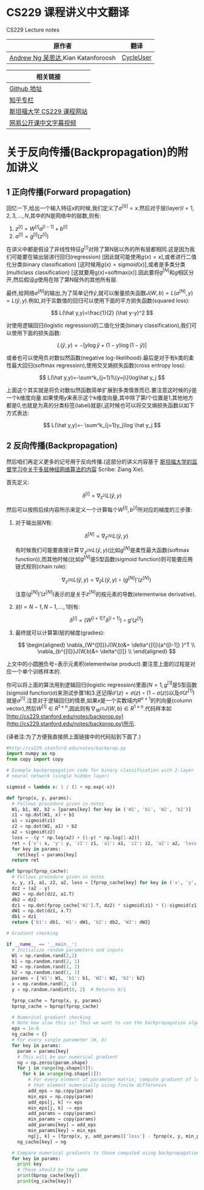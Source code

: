 # CS229 课程讲义中文翻译
CS229 Lecture notes

|原作者|翻译|
|---|---|
| [Andrew Ng  吴恩达](http://www.andrewng.org/),Kian Katanforoosh |[CycleUser](https://www.zhihu.com/people/cycleuser/columns)|


|相关链接|
|---|
|[Github 地址](https://github.com/Kivy-CN/Stanford-CS-229-CN)|
|[知乎专栏](https://zhuanlan.zhihu.com/MachineLearn)|
|[斯坦福大学 CS229 课程网站](http://cs229.stanford.edu/)|
|[网易公开课中文字幕视频](http://open.163.com/movie/2008/1/M/C/M6SGF6VB4_M6SGHFBMC.html)|


# 关于反向传播(Backpropagation)的附加讲义

## 1 正向传播(Forward propagation)

回忆一下,给出一个输入特征x的时候,我们定义了$a^{[0]}=x$.然后对于层(layer)$l=1,2,3,...,N$,其中的N是网络中的层数,则有:

1. $z^{[l]}=W^{[l]}a^{[l-1]}+b^{[l]}$
2. $a^{[l]}=g^{[l]}(z^{[l]})$

在讲义中都是假设了非线性特征$g^{[l]}$对除了第N层以外的所有层都相同.这是因为我们可能要在输出层进行回归(regression) [因此就可能使用$g(x)=x$],或者进行二值化分类(binary classification) [这时候用$g(x)=sigmoid(x)$],或者是多类分类(multiclass classification) [这就要用g(x)=softmax(x)].因此要将$g^{[N]}$和$g$相区分开,然后假设$g$使用在除了第N层外的其他所有层.

最终,给网络$a^{[N]}$的输出,为了简单记作$\hat y$,就可以衡量损失函数$J(W,b)=L(a^{[N]},y)=L(\hat y,y)$.例如,对于实数值的回归可以使用下面的平方损失函数(squared loss):

$$
L(\hat y,y)=\frac{1}{2} (\hat y-y)^2
$$

对使用逻辑回归(logistic regression)的二值化分类(binary classification),我们可以使用下面的损失函数:

$$
L(\hat y,y) =-[y\log \hat y+(1-y)\log(1-\hat y)]
$$

或者也可以使用负对数似然函数(negative log-likelihood).最后是对于有k类的柔性最大回归(softmax regression),使用交叉熵损失函数(cross entropy loss):

$$
L(\hat y,y)=-\sum^k_{j=1}1\{y=j\}\log\hat y_j
$$

上面这个其实就是将负对数似然函数简单扩展到多类情景而已.要注意这时候的$\hat y$是一个k维度向量.如果使用$y$来表示这个k维度向量,其中除了第$l$个位置是1,其他地方都是0,也就是为真的分类标签(label)就是$l$,这时候也可以将交叉熵损失函数以如下方式表达:

$$
L(\hat y,y)=- \sum^k_{j=1}y_j\log \hat y_j
$$

## 2 反向传播(Backpropagation)

然后咱们再定义更多的记号用于反向传播.(这部分的讲义内容基于 [斯坦福大学的监督学习中关于多层神经网络算法的内容](http://ufldl.stanford.edu/tutorial/supervised/MultiLayerNeuralNetworks/)
Scribe: Ziang Xie).

首先定义:

$$
\delta ^{[l]} =\nabla _{z^{[l]}}L(\hat y,y)
$$

然后可以按照后续内容所示来定义一个计算每个$W^{[l]},b^{[l]}$所对应的梯度的三步骤:

1. 对于输出层$N$有:
   
   $$
   \delta ^{[N]} =\nabla _{z^{[N]}}L(\hat y,y)
   $$

   有时候我们可能要直接计算$\nabla _{z^{[N]}}L(\hat y,y)$(比如$g^{[N]}$是柔性最大函数(softmax function)),而其他时候(比如$g^{[N]}$是S型函数(sigmoid function)则可能要应用链式规则(chain rule):

   $$
   \nabla _{z^{[N]}}L(\hat y,y)= \nabla _{\hat y}L(\hat y,y) \circ (g^{[N]})'(z^{[N]})
   $$

   注意$(g^{[N]})'(z^{[N]})$表示的是关于$z^{[N]}$的按元素的导数(elementwise derivative).

2. 对$l=N-1,N-1,...,1$则有:
   
   $$
   \delta^{[l]} = ( {W^{[l+1]}}^T \delta^{[l+1]} )  \circ g' ( z^{[l]}  )
   $$

3. 最终就可以计算第$l$层的梯度(gradies):
   
   $$
   \begin{aligned}
    \nabla_{W^{[l]}}J(W,b)&= \delta^{[l]}{a^{[l-1]}  }^T  \\
    \nabla_{b^{[l]}}J(W,b)&= \delta^{[l]}    \\
   \end{aligned}
   $$

上文中的小圆圈负号$\circ$表示元素积(elementwise product).要注意上面的过程是对应一个单个训练样本的.

你可以将上面的算法用到逻辑回归(logistic regression)里面($N=1,g^{[1]}$是S型函数(sigmoid function)$\sigma$)来测试步骤1和3.还记得$\sigma'(z)=\sigma(z)\circ (1-\sigma(z))$以及$\sigma(z^{[1]})$就是$a^{[1]}$.注意对于逻辑回归的情景,如果$x$是一个实数域内$R^{n\times 1}$的列向量(column vector),然后$W^{[1]}\in R^{1\times n}$,因此则有$\nabla_{W^{[1]}}J(W,b)\in R^{1\times n}$.代码样本如[http://cs229.stanford.edu/notes/backprop.py](http://cs229.stanford.edu/notes/backprop.py)所示.

(译者注:为了方便我直接把上面链接中的代码贴到下面了.)


```Python
#http://cs229.stanford.edu/notes/backprop.py
import numpy as np
from copy import copy

# Example backpropagation code for binary classification with 2-layer
# neural network (single hidden layer)

sigmoid = lambda x: 1 / (1 + np.exp(-x))

def fprop(x, y, params):
  # Follows procedure given in notes
  W1, b1, W2, b2 = [params[key] for key in ('W1', 'b1', 'W2', 'b2')]
  z1 = np.dot(W1, x) + b1
  a1 = sigmoid(z1)
  z2 = np.dot(W2, a1) + b2
  a2 = sigmoid(z2)
  loss = -(y * np.log(a2) + (1-y) * np.log(1-a2))
  ret = {'x': x, 'y': y, 'z1': z1, 'a1': a1, 'z2': z2, 'a2': a2, 'loss': loss}
  for key in params:
    ret[key] = params[key]
  return ret

def bprop(fprop_cache):
  # Follows procedure given in notes
  x, y, z1, a1, z2, a2, loss = [fprop_cache[key] for key in ('x', 'y', 'z1', 'a1', 'z2', 'a2', 'loss')]
  dz2 = (a2 - y)
  dW2 = np.dot(dz2, a1.T)
  db2 = dz2
  dz1 = np.dot(fprop_cache['W2'].T, dz2) * sigmoid(z1) * (1-sigmoid(z1))
  dW1 = np.dot(dz1, x.T)
  db1 = dz1
  return {'b1': db1, 'W1': dW1, 'b2': db2, 'W2': dW2}

# Gradient checking

if __name__ == '__main__':
  # Initialize random parameters and inputs
  W1 = np.random.rand(2,2)
  b1 = np.random.rand(2, 1)
  W2 = np.random.rand(1, 2)
  b2 = np.random.rand(1, 1)
  params = {'W1': W1, 'b1': b1, 'W2': W2, 'b2': b2}
  x = np.random.rand(2, 1)
  y = np.random.randint(0, 2)  # Returns 0/1

  fprop_cache = fprop(x, y, params)
  bprop_cache = bprop(fprop_cache)

  # Numerical gradient checking
  # Note how slow this is! Thus we want to use the backpropagation algorithm instead.
  eps = 1e-6
  ng_cache = {}
  # For every single parameter (W, b)
  for key in params:
    param = params[key]
    # This will be our numerical gradient
    ng = np.zeros(param.shape)
    for j in range(ng.shape[0]):
      for k in xrange(ng.shape[1]):
        # For every element of parameter matrix, compute gradient of loss wrt
        # that element numerically using finite differences
        add_eps = np.copy(param)
        min_eps = np.copy(param)
        add_eps[j, k] += eps
        min_eps[j, k] -= eps
        add_params = copy(params)
        min_params = copy(params)
        add_params[key] = add_eps
        min_params[key] = min_eps
        ng[j, k] = (fprop(x, y, add_params)['loss'] - fprop(x, y, min_params)['loss']) / (2 * eps)
    ng_cache[key] = ng

  # Compare numerical gradients to those computed using backpropagation algorithm
  for key in params:
    print key
    # These should be the same
    print(bprop_cache[key])
    print(ng_cache[key])
```
